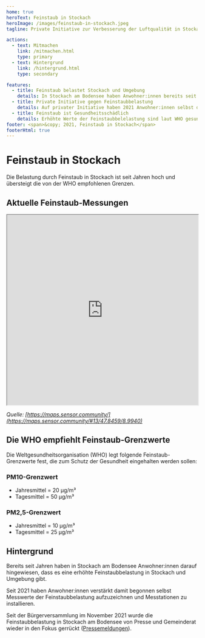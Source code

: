 ```yaml
---
home: true
heroText: Feinstaub in Stockach
heroImage: /images/feinstaub-in-stockach.jpeg
tagline: Private Initiative zur Verbesserung der Luftqualität in Stockach

actions:
  - text: Mitmachen
    link: /mitmachen.html
    type: primary
  - text: Hintergrund
    link: /hintergrund.html
    type: secondary

features:
  - title: Feinstaub belastet Stockach und Umgebung
    details: In Stockach am Bodensee haben Anwohner:innen bereits seit Jahren darauf hingewiesen, dass es eine erhöhte Feinstaubbelastung in Stockach und Umgebung gibt.
  - title: Private Initiative gegen Feinstaubbelastung
    details: Auf privater Initiative haben 2021 Anwohner:innen selbst damit begonnen Messtationen zu installieren und Messwerte der Feinstaubbelastung aufzuzeichnen.
  - title: Feinstaub ist Gesundheitsschädlich
    details: Erhöhte Werte der Feinstaubbelelastung sind laut WHO gesundheitsschädlich und die Quellen müssen identifiziert werden, um die Luftqualität zu verbessern.
footer: <span>&copy; 2021, Feinstaub in Stockach</span>
footerHtml: true
---
```

# Feinstaub in Stockach

Die Belastung durch Feinstaub in Stockach ist seit Jahren hoch und übersteigt die von der WHO empfohlenen Grenzen.

## Aktuelle Feinstaub-Messungen

<iframe src="https://maps.sensor.community/#13/47.8459/8.9940" width="100%" height="500" noscroll noborder></iframe>

*Quelle: [https://maps.sensor.community/](https://maps.sensor.community/#13/47.8459/8.9940)*

## Die WHO empfiehlt Feinstaub-Grenzwerte

Die Weltgesundheitsorganisation (WHO) legt folgende Feinstaub-Grenzwerte fest, die zum Schutz
der Gesundheit eingehalten werden sollen:

### PM10-Grenzwert

* Jahresmittel = 20 µg/m³
* Tagesmittel = 50 µg/m³

### PM2,5-Grenzwert

* Jahresmittel = 10 µg/m³
* Tagesmittel = 25 µg/m³

## Hintergrund

Bereits seit Jahren haben in Stockach am Bodensee Anwohner:innen darauf hingewiesen,
dass es eine erhöhte Feinstaubbelastung in Stockach und Umgebung gibt.

Seit 2021 haben Anwohner:innen verstärkt damit begonnen selbst Messwerte der Feinstaubbelastung aufzuzeichnen
und Messtationen zu installieren.

Seit der Bürgerversammlung im November 2021 wurde die Feinstaubbelastung in Stockach am Bodensee von
Presse und Gemeinderat wieder in den Fokus gerrückt ([Pressemeldungen](/presse.html)).

<twitter-timeline id="Feinstaub_Sto" :options="{ tweetLimit: '5' }" />